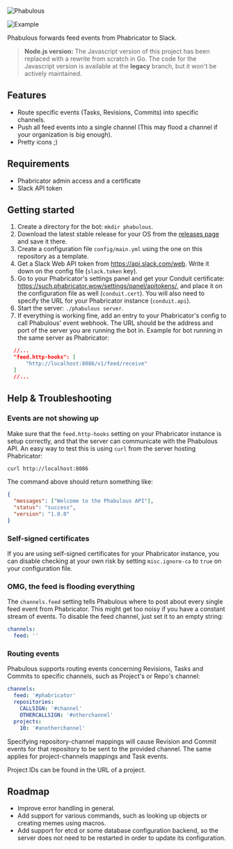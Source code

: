 ![Phabulous](http://i.imgur.com/0ezr6XZ.png)

![Example](http://i.imgur.com/Uv4nVJa.png)

Phabulous forwards feed events from Phabricator to Slack.

> **Node.js version:** The Javascript version of this project has been replaced
with a rewrite from scratch in Go. The code for the Javascript version is
available at the **legacy** branch, but it won't be actively maintained.

## Features

- Route specific events (Tasks, Revisions, Commits) into specific channels.
- Push all feed events into a single channel (This may flood a channel if your
  organization is big enough).
- Pretty icons ;)

## Requirements

- Phabricator admin access and a certificate
- Slack API token

## Getting started

1. Create a directory for the bot: `mkdir phabulous`.
2. Download the latest stable release for your OS from the [releases page](https://github.com/etcinit/phabulous/releases) and
save it there.
3. Create a configuration file `config/main.yml` using the one on this
repository as a template.
4. Get a Slack Web API token from https://api.slack.com/web. Write it down on
the config file (`slack.token` key).
5. Go to your Phabricator's settings panel and get your Conduit certificate: https://such.phabricator.wow/settings/panel/apitokens/, and place it on the
configuration file as well (`conduit.cert`). You will also need to specify the
URL for your Phabricator instance (`conduit.api`).
6. Start the server: `./phabulous server`.
7. If everything is working fine, add an entry to your Phabricator's config to
call Phabulous' event webhook. The URL should be the address and port of the
server you are running the bot in. Example for bot running in the same server
as Phabricator:

```json
  //...
  "feed.http-hooks": [
      "http://localhost:8086/v1/feed/receive"
  ]
  //...
```

## Help & Troubleshooting

### Events are not showing up

Make sure that the `feed.http-hooks` setting on your Phabricator instance is
setup correctly, and that the server can communicate with the Phabulous API.
An easy way to test this is using `curl` from the server hosting Phabricator:

```sh
curl http://localhost:8086
```

The command above should return something like:

```json
{
  "messages": ["Welcome to the Phabulous API"],
  "status": "success",
  "version": "1.0.0"
}
```

### Self-signed certificates

If you are using self-signed certificates for your Phabricator instance, you
can disable checking at your own risk by setting `misc.ignore-ca` to `true` on
your configuration file.

### OMG, the feed is flooding everything

The `channels.feed` setting tells Phabulous where to post about every single
feed event from Phabricator. This might get too noisy if you have a constant
stream of events. To disable the feed channel, just set it to an empty string:

```yaml
channels:
  feed: ''
```

### Routing events

Phabulous supports routing events concerning Revisions, Tasks and Commits to
specific channels, such as Project's or Repo's channel:

```yaml
channels:
  feed: '#phabricator'
  repositories:
    CALLSIGN: '#channel'
    OTHERCALLSIGN: '#otherchannel'
  projects:
    10: '#anotherchannel'
```

Specifying repository-channel mappings will cause Revision and Commit events
for that repository to be sent to the provided channel. The same applies for
project-channels mappings and Task events.

Project IDs can be found in the URL of a project.

## Roadmap

- Improve error handling in general.
- Add support for various commands, such as looking up objects or creating
memes using macros.
- Add support for etcd or some database configuration backend, so the server
does not need to be restarted in order to update its configuration.
